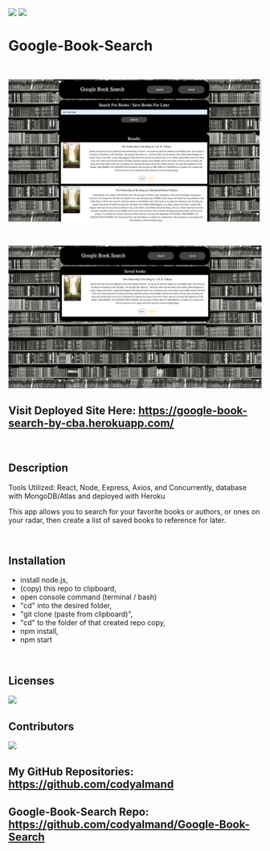 ![](https://img.shields.io/badge/created%20by-CodyAlmand-red)
![](https://img.shields.io/badge/License-MIT-brightgreen)

# Google-Book-Search

<br>

![](https://github.com/codyalmand/Google-Book-Search/blob/master/client/src/images/Screen%20Shot%202020-11-29%20at%206.56.42%20PM%20(2).png)

<br>

![](https://github.com/codyalmand/Google-Book-Search/blob/master/client/src/images/Screen%20Shot%202020-11-29%20at%206.57.19%20PM%20(2).png)
<br>

## Visit Deployed Site Here: https://google-book-search-by-cba.herokuapp.com/

<br>

## Description

Tools Utilized: React, Node, Express, Axios, and Concurrently, database with MongoDB/Atlas and deployed with Heroku

This app allows you to search for your favorite books or authors, or ones on your radar, then create a list of saved books to reference for later.

<br>

## Installation

* install node.js,
* (copy) this repo to clipboard,
* open console command (terminal / bash)
* "cd" into the desired folder,
* "git clone (paste from clipboard)",
* "cd" to the folder of that created repo copy,
* npm install,
* npm start

<br>

## Licenses

![](https://img.shields.io/badge/License-MIT-brightgreen)

## Contributors

![](https://img.shields.io/badge/created%20by-CodyAlmand-red)

## My GitHub Repositories: https://github.com/codyalmand

## Google-Book-Search Repo: https://github.com/codyalmand/Google-Book-Search

<br>
